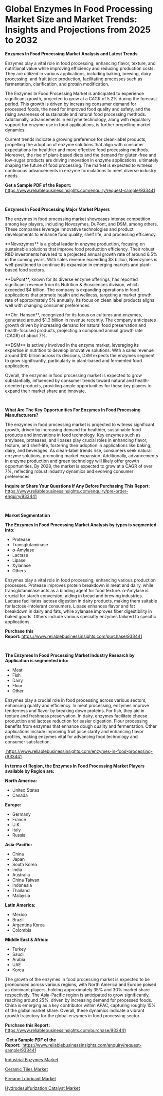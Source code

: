 <p><h1>Global Enzymes In Food Processing Market Size and Market Trends: Insights and Projections from 2025 to 2032</h1></p><p><strong>Enzymes In Food Processing Market Analysis and Latest Trends</strong></p>
<p><p>Enzymes play a vital role in food processing, enhancing flavor, texture, and nutritional value while improving efficiency and reducing production costs. They are utilized in various applications, including baking, brewing, dairy processing, and fruit juice production, facilitating processes such as fermentation, clarification, and protein modification.</p><p>The Enzymes In Food Processing Market is anticipated to experience significant growth, projected to grow at a CAGR of 5.2% during the forecast period. This growth is driven by increasing consumer demand for processed foods, the need for improved food quality and safety, and the rising awareness of sustainable and natural food processing methods. Additionally, advancements in enzyme technology, along with regulatory support for enzyme use in food applications, is further propelling market dynamics.</p><p>Current trends indicate a growing preference for clean-label products, propelling the adoption of enzyme solutions that align with consumer expectations for healthier and more effective food processing methods. Moreover, the rise of plant-based diets and the demand for gluten-free and low-sugar products are driving innovation in enzyme applications, ultimately shaping the future of food processing. The market is expected to witness continuous advancements in enzyme formulations to meet diverse industry needs.</p></p>
<p><strong>Get a Sample PDF of the Report:&nbsp;</strong> <a href="https://www.reliablebusinessinsights.com/enquiry/request-sample/933441?utm_campaign=118&utm_medium=2&utm_source=Github&utm_content=ia&utm_term=31012025&utm_id=enzymes-in-food-processing">https://www.reliablebusinessinsights.com/enquiry/request-sample/933441</a></p>
<p>&nbsp;</p>
<p><strong>Enzymes In Food Processing Major Market Players</strong></p>
<p><p>The enzymes in food processing market showcases intense competition among key players, including Novozymes, DuPont, and DSM, among others. These companies leverage innovative technologies and product developments to enhance food quality, shelf life, and processing efficiency.</p><p>**Novozymes** is a global leader in enzyme production, focusing on sustainable solutions that improve food production efficiency. Their robust R&D investments have led to a projected annual growth rate of around 6.5% in the coming years. With sales revenue exceeding $3 billion, Novozymes is well-positioned to continue its expansion in emerging markets and plant-based food sectors.</p><p>**DuPont**, known for its diverse enzyme offerings, has reported significant revenue from its Nutrition & Biosciences division, which exceeded $4 billion. The company is expanding operations in food applications that promote health and wellness, targeting a market growth rate of approximately 5% annually. Its focus on clean label products aligns well with changing consumer preferences.</p><p>**Chr. Hansen**, recognized for its focus on cultures and enzymes, generated around $1.3 billion in revenue recently. The company anticipates growth driven by increasing demand for natural food preservation and health-focused products, projecting a compound annual growth rate (CAGR) of about 7%.</p><p>**DSM** is actively involved in the enzyme market, leveraging its expertise in nutrition to develop innovative solutions. With a sales revenue around $10 billion across its divisions, DSM expects the enzymes segment to grow significantly, particularly in plant-based and fermented food applications.</p><p>Overall, the enzymes in food processing market is expected to grow substantially, influenced by consumer trends toward natural and health-oriented products, providing ample opportunities for these key players to expand their market share and innovate.</p></p>
<p>&nbsp;</p>
<p><strong>What Are The Key Opportunities For Enzymes In Food Processing Manufacturers?</strong></p>
<p><p>The enzymes in food processing market is projected to witness significant growth, driven by increasing demand for healthier, sustainable food products and innovations in food technology. Key enzymes such as amylases, proteases, and lipases play crucial roles in enhancing flavor, texture, and shelf-life, fostering their adoption in applications like baking, dairy, and beverages. As clean-label trends rise, consumers seek natural enzyme solutions, promoting market expansion. Additionally, advancements in enzyme production and green technology will likely offer growth opportunities. By 2028, the market is expected to grow at a CAGR of over 7%, reflecting robust industry dynamics and evolving consumer preferences.</p></p>
<p><strong>Inquire or Share Your Questions If Any Before Purchasing This Report:</strong> <a href="https://www.reliablebusinessinsights.com/enquiry/pre-order-enquiry/933441?utm_campaign=118&utm_medium=2&utm_source=Github&utm_content=ia&utm_term=31012025&utm_id=enzymes-in-food-processing">https://www.reliablebusinessinsights.com/enquiry/pre-order-enquiry/933441</a></p>
<p>&nbsp;</p>
<p><strong>Market Segmentation</strong></p>
<p><strong>The Enzymes In Food Processing Market Analysis by types is segmented into:</strong></p>
<p><ul><li>Protease</li><li>Transglutaminase</li><li>α-Amylase</li><li>Lactase</li><li>Lipase</li><li>Xylanase</li><li>Others</li></ul></p>
<p><p>Enzymes play a vital role in food processing, enhancing various production processes. Protease improves protein breakdown in meat and dairy, while transglutaminase acts as a binding agent for food texture. α-Amylase is crucial for starch conversion, aiding in bread and brewing industries. Lactase facilitates lactose digestion in dairy products, making them suitable for lactose-intolerant consumers. Lipase enhances flavor and fat breakdown in dairy and fats, while xylanase improves fiber digestibility in baked goods. Others include various specialty enzymes tailored to specific applications.</p></p>
<p><strong>Purchase this Report:&nbsp;</strong><a href="https://www.reliablebusinessinsights.com/purchase/933441?utm_campaign=118&utm_medium=2&utm_source=Github&utm_content=ia&utm_term=31012025&utm_id=enzymes-in-food-processing">https://www.reliablebusinessinsights.com/purchase/933441</a></p>
<p>&nbsp;</p>
<p><strong>The Enzymes In Food Processing Market Industry Research by Application is segmented into:</strong></p>
<p><ul><li>Meat</li><li>Fish</li><li>Dairy</li><li>Flour</li><li>Other</li></ul></p>
<p><p>Enzymes play a crucial role in food processing across various sectors, enhancing quality and efficiency. In meat processing, enzymes improve tenderness and flavor by breaking down proteins. For fish, they aid in texture and freshness preservation. In dairy, enzymes facilitate cheese production and lactose reduction for easier digestion. Flour processing benefits from enzymes that enhance dough quality and fermentation. Other applications include improving fruit juice clarity and enhancing flavor profiles, making enzymes vital for advancing food technology and consumer satisfaction.</p></p>
<p><a href="https://www.reliablebusinessinsights.com/enzymes-in-food-processing-r933441?utm_campaign=118&utm_medium=2&utm_source=Github&utm_content=ia&utm_term=31012025&utm_id=enzymes-in-food-processing">&nbsp;https://www.reliablebusinessinsights.com/enzymes-in-food-processing-r933441</a></p>
<p><strong>In terms of Region, the Enzymes In Food Processing Market Players available by Region are:</strong></p>
<p>
    <p> <strong> North America: </strong>
        <ul>
            <li>United States</li>
            <li>Canada</li>
        </ul>
        </p> 
    <p> <strong> Europe: </strong>
        <ul>
            <li>Germany</li>
            <li>France</li>
            <li>U.K.</li>
            <li>Italy</li>
            <li>Russia</li>
        </ul>
        </p> 
    <p> <strong> Asia-Pacific: </strong>
        <ul>
            <li>China</li>
            <li>Japan</li>
            <li>South Korea</li>
            <li>India</li>
            <li>Australia</li>
            <li>China Taiwan</li>
            <li>Indonesia</li>
            <li>Thailand</li>
            <li>Malaysia</li>
        </ul>
        </p> 
    <p> <strong> Latin America: </strong>
        <ul>
            <li>Mexico</li>
            <li>Brazil</li>
            <li>Argentina Korea</li>
            <li>Colombia</li>
        </ul>
        </p> 
    <p> <strong> Middle East & Africa: </strong>
        <ul>
            <li>Turkey</li>
            <li>Saudi</li>
            <li>Arabia</li>
            <li>UAE</li>
            <li>Korea</li>
        </ul>
    </p>
    </p>
<p><p>The growth of the enzymes in food processing market is expected to be pronounced across various regions, with North America and Europe poised as dominant players, holding approximately 35% and 30% market share respectively. The Asia-Pacific region is anticipated to grow significantly, reaching around 25%, driven by increasing demand for processed foods. China is emerging as a key contributor within APAC, capturing roughly 15% of the global market share. Overall, these dynamics indicate a vibrant growth trajectory for the global enzymes in food processing sector.</p></p>
<p><strong>Purchase this Report: </strong><a href="https://www.reliablebusinessinsights.com/purchase/933441?utm_campaign=118&utm_medium=2&utm_source=Github&utm_content=ia&utm_term=31012025&utm_id=enzymes-in-food-processing">https://www.reliablebusinessinsights.com/purchase/933441</a></p>
<p>&nbsp;<strong>Get a Sample PDF of the Report:&nbsp;&nbsp;</strong><a href="https://www.reliablebusinessinsights.com/enquiry/request-sample/933441?utm_campaign=118&utm_medium=2&utm_source=Github&utm_content=ia&utm_term=31012025&utm_id=enzymes-in-food-processing">https://www.reliablebusinessinsights.com/enquiry/request-sample/933441</a></p>
<p><strong></strong></p>
<p><p><a href="https://github.com/aksayvoogdt/Market-Research-Report-List-1/blob/main/industrial-enzymes-market.md?utm_campaign=118&utm_medium=2&utm_source=Github&utm_content=ia&utm_term=31012025&utm_id=enzymes-in-food-processing">Industrial Enzymes Market</a></p><p><a href="https://github.com/eusoffyhanty/Market-Research-Report-List-1/blob/main/ceramic-tiles-market.md?utm_campaign=118&utm_medium=2&utm_source=Github&utm_content=ia&utm_term=31012025&utm_id=enzymes-in-food-processing">Ceramic Tiles Market</a></p><p><a href="https://github.com/alasmyayock/Market-Research-Report-List-1/blob/main/firearm-lubricant-market.md?utm_campaign=118&utm_medium=2&utm_source=Github&utm_content=ia&utm_term=31012025&utm_id=enzymes-in-food-processing">Firearm Lubricant Market</a></p><p><a href="https://github.com/itayjedhe/Market-Research-Report-List-1/blob/main/hydrodesulfurization-catalyst-market.md?utm_campaign=118&utm_medium=2&utm_source=Github&utm_content=ia&utm_term=31012025&utm_id=enzymes-in-food-processing">Hydrodesulfurization Catalyst Market</a></p></p>